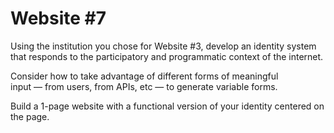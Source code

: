 # Website #7

Using the institution you chose for Website #3, develop an identity system that responds to the participatory and programmatic context of the internet.

Consider how to take advantage of different forms of meaningful input — from users, from APIs, etc — to generate variable forms.

Build a 1-page website with a functional version of your identity centered on the page.

